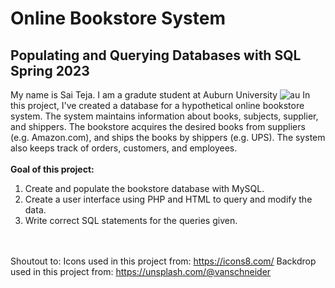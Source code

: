 #                                           Online Bookstore System
##                                        Populating and Querying Databases with SQL Spring 2023

My name is Sai Teja. I am a gradute student at Auburn University ![au](https://user-images.githubusercontent.com/95582826/234147813-3dc2d486-e207-4c21-99b5-6b656a885487.png)
In this project, I've created a database for a hypothetical online bookstore system.
The system maintains information about books, subjects, supplier, and shippers. The
bookstore acquires the desired books from suppliers (e.g. Amazon.com), and ships the
books by shippers (e.g. UPS). The system also keeps track of orders, customers, and
employees.
<br></br>
<strong>Goal of this project:</strong>
1. Create and populate the bookstore database with MySQL.
2. Create a user interface using PHP and HTML to query and modify the data.
3. Write correct SQL statements for the queries given.

  <br></br>
Shoutout to:
Icons used in this project from:      https://icons8.com/
Backdrop used in this project from:   https://unsplash.com/@vanschneider
